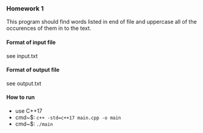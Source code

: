 ### Homework 1
This program should find words listed in end of file and uppercase all of the occurences of them in to the text.

#### Format of input file
see input.txt

#### Format of output file
see output.txt

#### How to run
- use C++17
- cmd~$: `c++ -std=c++17 main.cpp -o main`
- cmd~$: `./main`
